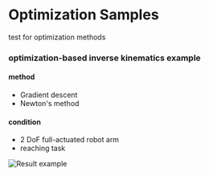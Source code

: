# Optimization Samples
test for optimization methods

### optimization-based inverse kinematics example
#### method
* Gradient descent
* Newton's method

#### condition
* 2 DoF full-actuated robot arm
* reaching task

![Result example](https://github.com/AzumiMaekawa/optimization_samples/blob/master/images/newtonsIK.png)
